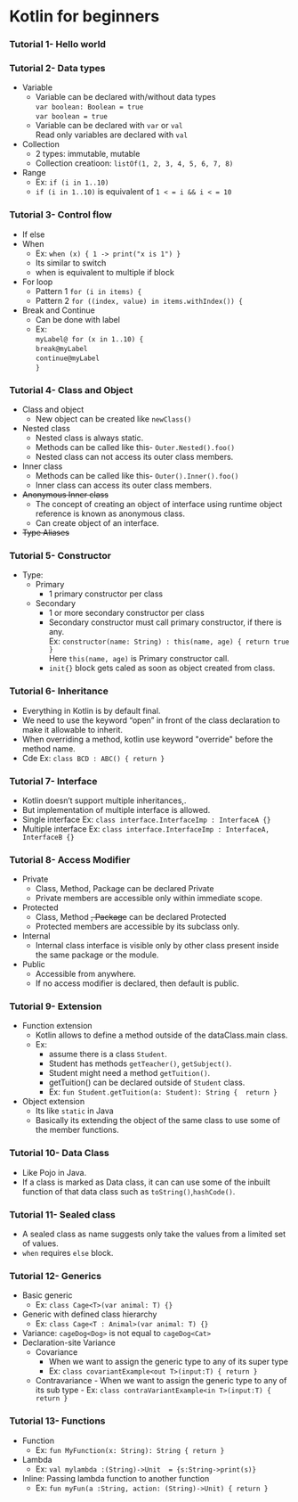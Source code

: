# Kotlin for beginners

### Tutorial 1- Hello world  
### Tutorial 2- Data types
- Variable  
    - Variable can be declared with/without data types  
`var boolean: Boolean = true`  
`var boolean = true`
    - Variable can be declared with `var` or `val`  
  Read only variables are declared with `val`
- Collection
    - 2 types: immutable, mutable
    - Collection creatioon: `listOf(1, 2, 3, 4, 5, 6, 7, 8)`
- Range
    - Ex: `if (i in 1..10)`
    - `if (i in 1..10)` is equivalent of `1 < = i && i < = 10`

### Tutorial 3- Control flow
- If else
- When
    - Ex: `when (x) { 1 -> print("x is 1") }` 
    - Its similar to switch
    - when is equivalent to multiple if block
- For loop
    - Pattern 1 `for (i in items) {`
    - Pattern 2 `for ((index, value) in items.withIndex()) {`
 - Break and Continue
    - Can be done with label
    - Ex:   
            `myLabel@ for (x in 1..10) {`  
                `break@myLabel`  
                `continue@myLabel`   
            `}`

### Tutorial 4- Class and Object
- Class and object
    - New object can be created like `newClass()`
- Nested class
    - Nested class is always static.
    - Methods can be called like this- `Outer.Nested().foo()`
    - Nested class can not access its outer class members.
- Inner class
    - Methods can be called like this- `Outer().Inner().foo()`
    - Inner class can access its outer class members.
- ~~Anonymous Inner class~~
    - The concept of creating an object of interface using runtime object reference is known as anonymous class.
    - Can create object of an interface.
- ~~Type Aliases~~

### Tutorial 5- Constructor
- Type: 
    - Primary
        - 1 primary constructor per class
    - Secondary
        - 1 or more secondary constructor per class
        - Secondary constructor must call primary constructor, if there is any.  
          Ex: `constructor(name: String) : this(name, age) { return true }`  
          Here `this(name, age)` is Primary constructor call.
        - `init{}` block gets caled as soon as object created from class.
    
### Tutorial 6- Inheritance
- Everything in Kotlin is by default final.
- We need to use the keyword “open” in front of the class declaration to make it allowable to inherit.
- When overriding a method, kotlin use keyword "override" before the method name. 
- Cde Ex: `class BCD : ABC() { return }`  

### Tutorial 7- Interface
- Kotlin doesn’t support multiple inheritances,.
- But implementation of multiple interface is allowed.
- Single interface Ex: `class interface.InterfaceImp : InterfaceA {}`
- Multiple interface Ex: `class interface.InterfaceImp : InterfaceA, InterfaceB {}`

### Tutorial 8- Access Modifier
- Private
    - Class, Method, Package can be declared Private
    - Private members are accessible only within immediate scope.
- Protected
    - Class, Method ~~, Package~~ can be declared Protected
    - Protected members are accessible by its subclass only.
- Internal
    - Internal class interface is visible only by other class present inside the same package or the module.
- Public
    - Accessible from anywhere.
    - If no access modifier is declared, then default is public.

### Tutorial 9- Extension
- Function extension
    - Kotlin allows to define a method outside of the dataClass.main class.
    - Ex: 
        - assume there is a class `Student`. 
        - Student has methods `getTeacher()`, `getSubject()`.
        - Student might need a method `getTuition()`.
        - getTuition() can be declared outside of `Student` class.
        - Ex: `fun Student.getTuition(a: Student): String {  return }`
- Object extension
    - Its like `static` in Java
    - Basically its extending the object of the same class to use some of the member functions.
    
### Tutorial 10- Data Class
- Like Pojo in Java.
- If a class is marked as Data class, it can can use some of the inbuilt function of that data class such as `toString()`,`hashCode()`.

### Tutorial 11- Sealed class
- A sealed class as name suggests only take the values from a limited set of values.
- `when` requires `else` block.

### Tutorial 12- Generics
- Basic generic
    - Ex: `class Cage<T>(var animal: T) {}`
- Generic with defined class hierarchy
    - Ex: `class Cage<T : Animal>(var animal: T) {}`
- Variance: `cageDog<Dog>` is not equal to `cageDog<Cat>`
- Declaration-site Variance
    - Covariance
        - When we want to assign the generic type to any of its super type
        - Ex: `class covariantExample<out T>(input:T) { return }` 
    - Contravariance
            - When we want to assign the generic type to any of its sub type
            - Ex: `class contraVariantExample<in T>(input:T) { return }`

### Tutorial 13- Functions
- Function
    - Ex: `fun MyFunction(x: String): String { return }`
- Lambda
    - Ex: `val mylambda :(String)->Unit  = {s:String->print(s)}`
- Inline: Passing lambda function to another function
    - Ex: `fun myFun(a :String, action: (String)->Unit) { return }`



